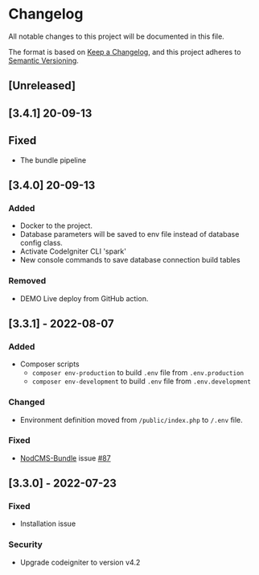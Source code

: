 # Changelog
All notable changes to this project will be documented in this file.

The format is based on [Keep a Changelog](https://keepachangelog.com/en/1.0.0/),
and this project adheres to [Semantic Versioning](https://semver.org/spec/v2.0.0.html).

## [Unreleased]

## [3.4.1] 20-09-13
## Fixed
- The bundle pipeline

## [3.4.0] 20-09-13
### Added
- Docker to the project.
- Database parameters will be saved to env file instead of database config class.
- Activate CodeIgniter CLI 'spark'
- New console commands to save database connection build tables
### Removed
- DEMO Live deploy from GitHub action.

## [3.3.1] - 2022-08-07
### Added
- Composer scripts
  - ``composer env-production`` to build ``.env`` file from ``.env.production``
  - ``composer env-development`` to build ``.env`` file from ``.env.development``
### Changed
- Environment definition moved from ``/public/index.php`` to ``/.env`` file.
### Fixed
- [NodCMS-Bundle](https://github.com/khodakhah/nodcms-bundle) issue [#87](https://github.com/khodakhah/nodcms/issues/87)

## [3.3.0] - 2022-07-23
### Fixed
- Installation issue
### Security
- Upgrade codeigniter to version v4.2

